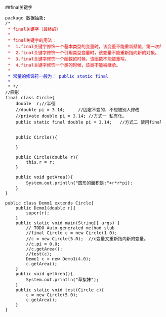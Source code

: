 ##final关键字
<pre>
package 数据抽象;
/*<font color="red">
 * final关键字（最终的）
 * 
 * final关键字的用法：
 * 	1.final关键字修饰一个基本类型的变量时，该变量不能重新赋值，第一次的值为最终的。
 * 	2.final关键字修饰一个引用类型变量时，该变量不能重新指向新的对象。
 * 	3.final关键字修饰一个函数的时候，该函数不能被重写。
 * 	4.final关键字修饰一个类的时候，该类不能被继承。
 * </font><font color="blue">
 * 常量的修饰符一般为： public static final
 * </font>
 * */
//圆形
final class Circle{
	double  r;//半径
	//double pi = 3.14;		//固定不变的，不想被别人修改
	//private double pi = 3.14;	//方式一 私有化。
	public static final double pi = 3.14;	//方式二 使用final修饰。
	
	
	public Circle(){
		
	}
	
	public Circle(double r){
		this.r = r;
	}
	
	public void getArea(){
		System.out.println("圆形的面积是:"+r*r*pi);
	}
}

public class Demo1 extends Circle{
	public Demo1(double r){
		super(r);
	}
	public static void main(String[] args) {
		// TODO Auto-generated method stub
		//final Circle c = new Circle(1.0);
		//c = new Circle(5.0);	//c变量又重新指向新的变量。
		//c.pi = 0.0;
		//c.getArea();
		//test(c);
		Demo1 c = new Demo1(4.0);
		c.getArea();
	}
	public void getArea(){
		System.out.println("草拟妹");
	}
	public static void test(Circle c){
		c = new Circle(5.0);
		c.getArea();
	}
}

</pre>